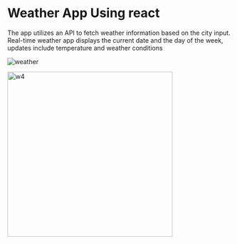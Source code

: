 # Weather App Using react

The app utilizes an API to fetch weather information based on the city input.
Real-time weather app displays the current date and the day of the week, updates include temperature and weather conditions

![weather](https://github.com/user-attachments/assets/96003946-6216-4e83-ba59-0af8785c7fdb)


<img width="371" alt="w4" src="https://github.com/user-attachments/assets/34661d65-fdd0-4750-98a4-0b6b072c71bb">

